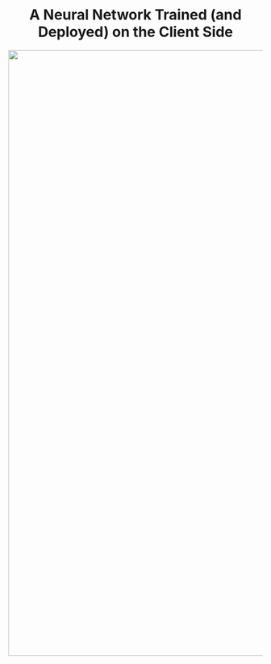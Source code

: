 <h1 align="center">A Neural Network Trained (and Deployed) on the Client Side</h1>


<p align="center">
    <img src="https://github.com/MattiaSarti/next-ingredient-prediction/blob/main/readme_pictures/screenshot.png" alt="...loading..."  width="1200"/>
</p>